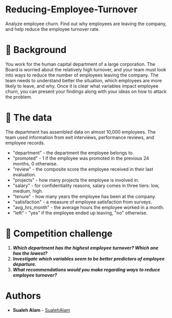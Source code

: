 # Reducing-Employee-Turnover
Analyze employee churn. Find out why employees are leaving the company, and help reduce the employee turnover rate.

# 📖 Background
You work for the human capital department of a large corporation. The Board is worried about the relatively high turnover, and your team must look into ways to reduce the number of employees leaving the company. The team needs to understand better the situation, which employees are more likely to leave, and why. Once it is clear what variables impact employee churn, you can present your findings along with your ideas on how to attack the problem.

# 💾 The data
The department has assembled data on almost 10,000 employees. The team used information from exit interviews, performance reviews, and employee records.

* "department" - the department the employee belongs to.
* "promoted" - 1 if the employee was promoted in the previous 24 months, 0 otherwise.
* "review" - the composite score the employee received in their last evaluation.
* "projects" - how many projects the employee is involved in.
* "salary" - for confidentiality reasons, salary comes in three tiers: low, medium, high.
* "tenure" - how many years the employee has been at the company.
* "satisfaction" - a measure of employee satisfaction from surveys.
* "avg_hrs_month" - the average hours the employee worked in a month.
* "left" - "yes" if the employee ended up leaving, "no" otherwise.

# 💪 Competition challenge

1. _**Which department has the highest employee turnover? Which one has the lowest?**_
2. _**Investigate which variables seem to be better predictors of employee departure.**_
3. _**What recommendations would you make regarding ways to reduce employee turnover?**_

# Authors

* **Sualeh Alam** - [SualehAlam](https://github.com/sualehalam) 

